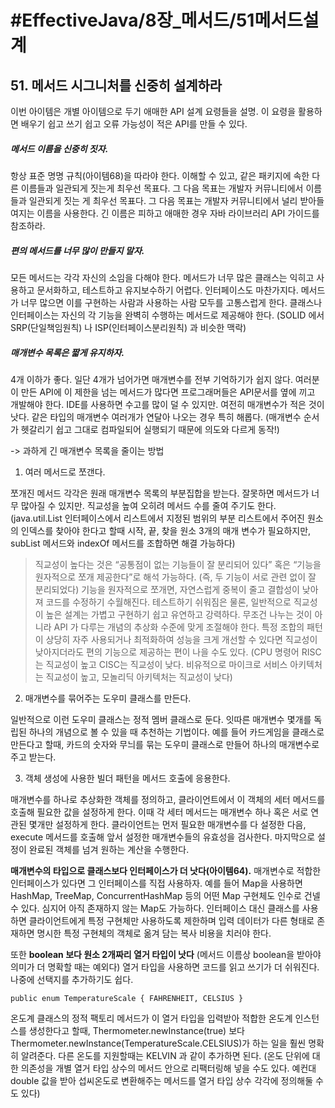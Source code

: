 # #EffectiveJava/8장_메서드/51메서드설계


## 51. 메서드 시그니처를 신중히 설계하라

이번 아이템은 개별 아이템으로 두기 애매한 API 설계 요령들을 설명. 이 요령을 활용하면 배우기 쉽고 쓰기 쉽고 오류 가능성이 적은 API를 만들 수 있다.


##### 메서드 이름을 신중히 짓자.

항상 표준 명명 규칙(아이템68)을 따라야 한다. 이해할 수 있고, 같은 패키지에 속한 다른 이름들과 일관되게 짓는게 최우선 목표다. 그 다음 목표는 개발자 커뮤니티에서 이름들과 일관되게 짓는 게 최우선 목표다. 그 다음 목표는 개발자 커뮤니티에서 널리 받아들여지는 이름을 사용한다. 긴 이름은 피하고 애매한 경우 자바 라이브러리 API 가이드를 참조하라. 


##### 편의 메서드를 너무 많이 만들지 말자.

모든 메서드는 각각 자신의 소임을 다해야 한다. 메서드가 너무 많은 클래스는 익히고 사용하고 문서화하고, 테스트하고 유지보수하기 어렵다. 인터페이스도 마찬가지다. 메서드가 너무 많으면 이를 구현하는 사람과 사용하는 사람 모두를 고통스럽게 한다. 클래스나 인터페이스는 자신의 각 기능을 완벽히 수행하는 메서드로 제공해야 한다. (SOLID 에서 SRP(단일책임원칙) 나 ISP(인터페이스분리원칙) 과 비슷한 맥락) 


##### 매개변수 목록은 짧게 유지하자. 

4개 이하가 좋다. 일단 4개가 넘어가면 매개변수를 전부 기억하기가 쉽지 않다. 여러분이 만든 API에 이 제한을 넘는 메서드가 많다면 프로그래머들은 API문서를 옆에 끼고 개발해야 한다. IDE를 사용하면 수고를 많이 덜 수 있지만. 여전히 매개변수가 적은 것이 낫다. 같은 타입의 매개변수 여러개가 연달아 나오는 경우 특히 해롭다. (매개변수 순서가 헷갈리기 쉽고 그대로 컴파일되어 실행되기 때문에 의도와 다르게 동작!)

-> 과하게 긴 매개변수 목록을 줄이는 방법

1. 여러 메서드로 쪼갠다. 

쪼개진 메서드 각각은 원래 매개변수 목록의 부분집합을 받는다. 잘못하면 메서드가 너무 많아질 수 있지만. 직교성을 높여 오히려 메서드 수를 줄여 주기도 한다. (java.util.List 인터페이스에서 리스트에서 지정된 범위의 부분 리스트에서 주어진 원소의 인덱스를 찾아야 한다고 할때 시작, 끝, 찾을 원소 3개의 매개 변수가 필요하지만, subList 메서드와 indexOf 메서드를 조합하면 해결 가능하다)

> 직교성이 높다는 것은 “공통점이 없는 기능들이 잘 분리되어 있다” 혹은 “기능을 원자적으로 쪼개 제공한다”로 해석 가능하다. (즉, 두 기능이 서로 관련 없이 잘 분리되었다)
> 기능을 원자적으로 쪼개면, 자연스럽게 중복이 줄고 결합성이 낮아져 코드를 수정하기 수월해진다. 테스트하기 쉬워짐은 물론, 일반적으로 직교성이 높은 설계는 가볍고 구현하기 쉽고 유연하고 강력하다. 무조건 나누는 것이 아니라 API 가 다루는 개념의 추상화 수준에 맞게 조절해야 한다. 특정 조합의 패턴이 상당히 자주 사용되거나 최적화하여 성능을 크게 개선할 수 있다면 직교성이 낮아지더라도 편의 기능으로 제공하는 편이 나을 수도 있다.
> (CPU 명령어 RISC는 직교성이 높고 CISC는 직교성이 낮다. 비유적으로 마이크로 서비스 아키텍처는 직교성이 높고, 모놀리딕 아키텍처는 직교성이 낮다)


2. 매개변수를 묶어주는 도우미 클래스를 만든다.

일반적으로 이런 도우미 클래스는 정적 멤버 클래스로 둔다. 잇따른 매개변수 몇개를 독립된 하나의 개념으로 볼 수 있을 때 추천하는 기법이다. 예를 들어 카드게임을 클래스로 만든다고 할때, 카드의 숫자와 무늬를 묶는 도우미 클래스로 만들어 하나의 매개변수로 주고 받는다.


3. 객체 생성에 사용한 빌더 패턴을 메서드 호출에 응용한다. 

매개변수를 하나로 추상화한 객체를 정의하고, 클라이언트에서 이 객체의 세터 메서드를 호출해 필요한 값을 설정하게 한다. 이때 각 세터 메서드는 매개변수 하나 혹은 서로 연관된 몇개만 설정하게 한다. 클라이언트는 먼저 필요한 매개변수를 다 설정한 다음, execute 메서드를 호출해 앞서 설정한 매개변수들의 유효성을 검사한다. 마지막으로 설정이 완료된 객체를 넘겨 원하는 계산을 수행한다. 



**매개변수의 타입으로 클래스보다 인터페이스가 더 낫다(아이템64).** 매개변수로 적합한 인터페이스가 있다면 그 인터페이스를 직접 사용하자. 예를 들어 Map을 사용하면 HashMap, TreeMap, ConcurrentHashMap 등의 어떤 Map 구현체도 인수로 건넬 수 있다. 심지어 아직 존재하지 않는 Map도 가능하다. 인터페이스 대신 클래스를 사용하면 클라이언트에게 특정 구현체만 사용하도록 제한하며 입력 데이터가 다른 형태로 존재하면 명시한 특정 구현체의 객체로 옮겨 담는 복사 비용을 치러야 한다.

또한 **boolean 보다 원소 2개짜리 열거 타입이 낫다** (메서드 이름상 boolean을 받아야 의미가 더 명확할 때는 예외다) 열거 타입을 사용하면 코드를 읽고 쓰기가 더 쉬워진다. 나중에 선택지를 추가하기도 쉽다. 

`public enum TemperatureScale { FAHRENHEIT, CELSIUS }`

온도계 클래스의 정적 팩토리 메서드가 이 열거 타입을 입력받아 적합한 온도계 인스턴스를 생성한다고 할때, Thermometer.newInstance(true) 보다 Thermometer.newInstance(TemperatureScale.CELSIUS)가 하는 일을 훨씬 명확히 알려준다. 다른 온도를 지원할때는 KELVIN 과 같이 추가하면 된다. (온도 단위에 대한 의존성을 개별 열거 타입 상수의 메서드 안으로 리팩터링해 넣을 수도 있다. 예컨대 double 값을 받아 섭씨온도로 변환해주는 메서드를 열거 타입 상수 각각에 정의해둘 수도 있다)





